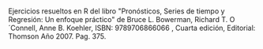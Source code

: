 # 
Ejercicios resueltos en R del libro "Pronósticos, Series de tiempo y Regresión: Un enfoque práctico" de Bruce L. Bowerman, Richard T. O´Connell, Anne B. Koehler, ISBN: 9789706866066 , Cuarta edición, Editorial: Thomson  Año 2007. Pag. 375. 
